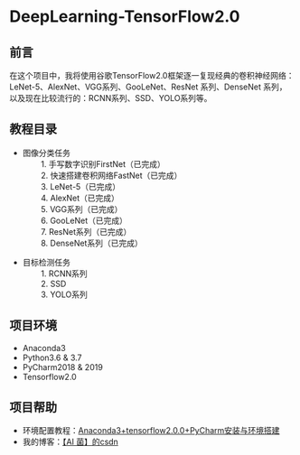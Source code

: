 # DeepLearning-TensorFlow2.0
## 前言
在这个项目中，我将使用谷歌TensorFlow2.0框架逐一复现经典的卷积神经网络：LeNet-5、AlexNet、VGG系列、GooLeNet、ResNet 系列、DenseNet 系列，以及现在比较流行的：RCNN系列、SSD、YOLO系列等。

## 教程目录
- 图像分类任务  
&emsp;&emsp; 1. 手写数字识别FirstNet（已完成）  
&emsp;&emsp; 2. 快速搭建卷积网络FastNet（已完成）  
&emsp;&emsp; 3. LeNet-5（已完成）  
&emsp;&emsp; 4. AlexNet（已完成）  
&emsp;&emsp; 5. VGG系列（已完成）  
&emsp;&emsp; 6. GooLeNet（已完成）  
&emsp;&emsp; 7. ResNet系列（已完成）  
&emsp;&emsp; 8. DenseNet系列（已完成）

- 目标检测任务  
&emsp;&emsp; 1. RCNN系列  
&emsp;&emsp; 2. SSD  
&emsp;&emsp; 3. YOLO系列

## 项目环境
 - Anaconda3
 - Python3.6 & 3.7
 - PyCharm2018 & 2019
 - Tensorflow2.0  
 
## 项目帮助
- 环境配置教程：[Anaconda3+tensorflow2.0.0+PyCharm安装与环境搭建](https://blog.csdn.net/wjinjie/article/details/104342769)
- 我的博客：[【AI 菌】的csdn](https://blog.csdn.net/wjinjie)

